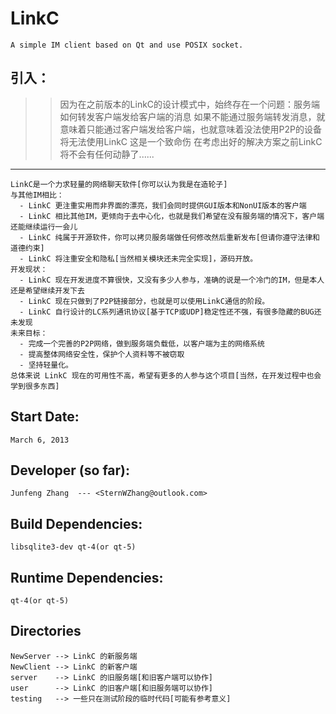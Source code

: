 
# LinkC
    A simple IM client based on Qt and use POSIX socket.

## 引入：
>> 因为在之前版本的LinkC的设计模式中，始终存在一个问题：服务端如何转发客户端发给客户端的消息
>> 如果不能通过服务端转发消息，就意味着只能通过客户端发给客户端，也就意味着没法使用P2P的设备将无法使用LinkC
>> 这是一个致命伤
>> 在考虑出好的解决方案之前LinkC将不会有任何动静了......

---
    LinkC是一个力求轻量的网络聊天软件[你可以认为我是在造轮子]
    与其他IM相比：
      - LinkC 更注重实用而非界面的漂亮，我们会同时提供GUI版本和NonUI版本的客户端
      - LinkC 相比其他IM，更倾向于去中心化，也就是我们希望在没有服务端的情况下，客户端还能继续运行一会儿
      - LinkC 纯属于开源软件，你可以拷贝服务端做任何修改然后重新发布[但请你遵守法律和道德约束]
      - LinkC 将注重安全和隐私[当然相关模块还未完全实现]，源码开放。
    开发现状：
      - LinkC 现在开发进度不算很快，又没有多少人参与，准确的说是一个冷门的IM，但是本人还是希望继续开发下去
      - LinkC 现在只做到了P2P链接部分，也就是可以使用LinkC通信的阶段。
      - LinkC 自行设计的LC系列通讯协议[基于TCP或UDP]稳定性还不强，有很多隐藏的BUG还未发现
    未来目标：
      - 完成一个完善的P2P网络，做到服务端负载低，以客户端为主的网络系统
      - 提高整体网络安全性，保护个人资料等不被窃取
      - 坚持轻量化。
    总体来说 LinkC 现在的可用性不高，希望有更多的人参与这个项目[当然，在开发过程中也会学到很多东西]


## Start Date:
    March 6, 2013

## Developer (so far):
    Junfeng Zhang  --- <SternWZhang@outlook.com>

## Build Dependencies:
    libsqlite3-dev qt-4(or qt-5)
## Runtime Dependencies:
    qt-4(or qt-5)

## Directories
    NewServer --> LinkC 的新服务端
    NewClient --> LinkC 的新客户端
    server    --> LinkC 的旧服务端[和旧客户端可以协作]
    user      --> LinkC 的旧客户端[和旧服务端可以协作]
    testing   --> 一些只在测试阶段的临时代码[可能有参考意义]
